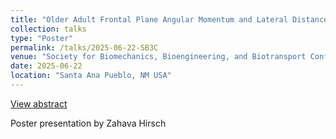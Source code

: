 ```yaml
---
title: "Older Adult Frontal Plane Angular Momentum and Lateral Distance During 90 Degree Turns While Walking"
collection: talks
type: "Poster"
permalink: /talks/2025-06-22-SB3C
venue: "Society for Biomechanics, Bioengineering, and Biotransport Conference"
date: 2025-06-22
location: "Santa Ana Pueblo, NM USA"
---
```


[View abstract](http://mtillman14.github.io/files/abstracts/ZahavaHirsch_SBC2025_Abstract.pdf)

Poster presentation by Zahava Hirsch